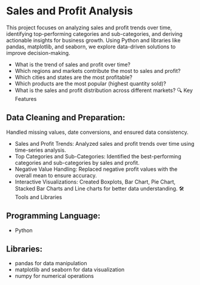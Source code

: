 # Sales and Profit Analysis
This project focuses on analyzing sales and profit trends over time, identifying top-performing categories and sub-categories, and deriving actionable insights for business growth. Using Python and libraries like pandas, matplotlib, and seaborn, we explore data-driven solutions to improve decision-making.

* What is the trend of sales and profit over time?
* Which regions and markets contribute the most to sales and profit?
* Which cities and states are the most profitable?
* Which products are the most popular (highest quantity sold)?
* What is the sales and profit distribution across different markets?
🔍 Key Features
## Data Cleaning and Preparation:
Handled missing values, date conversions, and ensured data consistency.
* Sales and Profit Trends:
Analyzed sales and profit trends over time using time-series analysis.
* Top Categories and Sub-Categories:
Identified the best-performing categories and sub-categories by sales and profit.
* Negative Value Handling:
Replaced negative profit values with the overall mean to ensure accuracy.
* Interactive Visualizations:
Created Boxplots, Bar Chart, Pie Chart, Stacked Bar Charts and Line charts for better data understanding.
🛠️ Tools and Libraries
## Programming Language:
* Python
## Libraries:
* pandas for data manipulation
* matplotlib and seaborn for data visualization
* numpy for numerical operations
